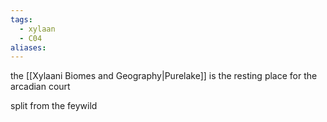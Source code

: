 ```yaml
---
tags:
  - xylaan
  - C04
aliases:
---
```

the [[Xylaani Biomes and Geography|Purelake]] is the resting place for the arcadian court

split from the feywild 

